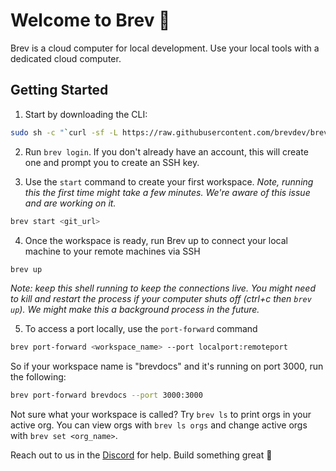 # Welcome to Brev 🤙
Brev is a cloud computer for local development. Use your local tools with a dedicated cloud computer. 

##  Getting Started

1.  Start by downloading the CLI:
```zsh
sudo sh -c "`curl -sf -L https://raw.githubusercontent.com/brevdev/brev-cli/main/bin/install-latest.sh`"
```

2. Run `brev login`. If you don't already have an account, this will create one and prompt you to create an SSH key.

3. Use the `start` command to create your first workspace. *Note, running this the first time might take a few minutes. We're aware of this issue and are working on it.*
```zsh
brev start <git_url>
```
4. Once the workspace is ready, run Brev up to connect your local machine to your remote machines via SSH
```zsh
brev up
```
*Note: keep this shell running to keep the connections live. You might need to kill and restart the process if your computer shuts off (ctrl+c then `brev up`). We might make this a background process in the future.*

5. To access a port locally, use the `port-forward` command
```zsh
brev port-forward <workspace_name> --port localport:remoteport
```
So if your workspace name is "brevdocs" and it's running on port 3000, run the following:
```zsh
brev port-forward brevdocs --port 3000:3000
```

Not sure what your workspace is called? Try `brev ls` to print orgs in your active org. You can view orgs with `brev ls orgs` and change active orgs with `brev set <org_name>`.

Reach out to us in the [Discord](https://discord.gg/NVDyv7TUgJ) for help. Build something great 🤙